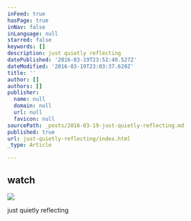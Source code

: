 ```yaml
---
inFeed: true
hasPage: true
inNav: false
inLanguage: null
starred: false
keywords: []
description: just quietly reflecting
datePublished: '2016-03-19T23:52:40.527Z'
dateModified: '2016-03-19T23:03:37.620Z'
title: ''
author: []
authors: []
publisher:
  name: null
  domain: null
  url: null
  favicon: null
sourcePath: _posts/2016-03-19-just-quietly-reflecting.md
published: true
url: just-quietly-reflecting/index.html
_type: Article

---
```

## watch
![](https://the-grid-user-content.s3-us-west-2.amazonaws.com/98b580ce-208b-4912-9710-45c3a5b403f2.jpg)

just quietly reflecting